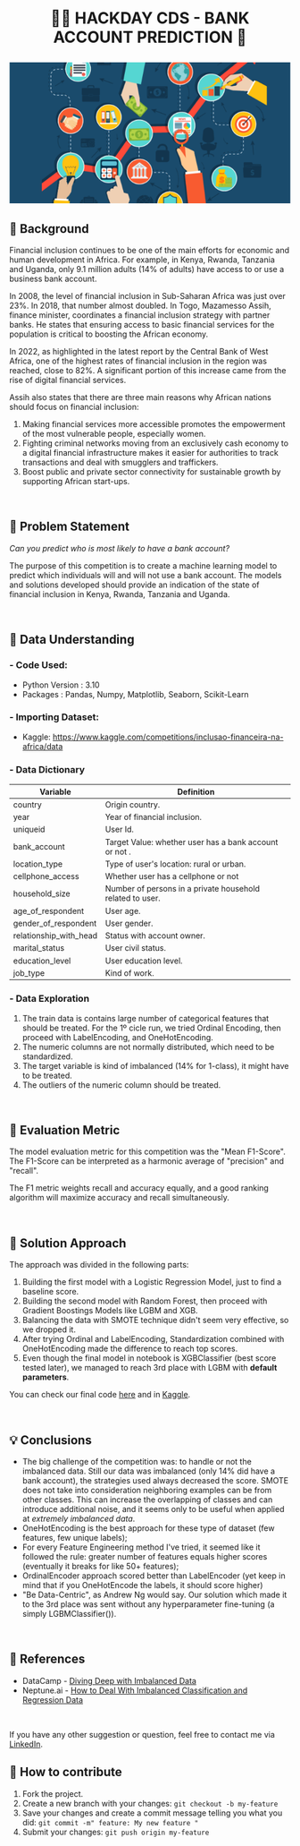 <!-- # hackday_ds
Hackday Competition by Comunidade DS -->

# <p align="center">🐱‍💻 HACKDAY CDS - BANK ACCOUNT PREDICTION 🏦 </p> 
<p align="center"><img src="https://github.com/leassis91/hackday_ds/blob/master/financial-inclusion.png"></p>

## 📖 Background

Financial inclusion continues to be one of the main efforts for economic and human development in Africa. For example, in Kenya, Rwanda, Tanzania and Uganda, only 9.1 million adults (14% of adults) have access to or use a business bank account.

In 2008, the level of financial inclusion in Sub-Saharan Africa was just over 23%. In 2018, that number almost doubled. In Togo, Mazamesso Assih, finance minister, coordinates a financial inclusion strategy with partner banks. He states that ensuring access to basic financial services for the population is critical to boosting the African economy.

In 2022, as highlighted in the latest report by the Central Bank of West Africa, one of the highest rates of financial inclusion in the region was reached, close to 82%. A significant portion of this increase came from the rise of digital financial services.

Assih also states that there are three main reasons why African nations should focus on financial inclusion:

  1. Making financial services more accessible promotes the empowerment of the most vulnerable people, especially women.
  2. Fighting criminal networks moving from an exclusively cash economy to a digital financial infrastructure makes it easier for authorities to track transactions and 
  deal with smugglers and traffickers.
  3. Boost public and private sector connectivity for sustainable growth by supporting African start-ups.

<br>

## 📌 Problem Statement

*Can you predict who is most likely to have a bank account?*

The purpose of this competition is to create a machine learning model to predict which individuals will and will not use a bank account. The models and solutions
developed should provide an indication of the state of financial inclusion in Kenya, Rwanda, Tanzania and Uganda.

<br>

## 💾 Data Understanding

### - Code Used:

* Python Version : 3.10
* Packages : Pandas, Numpy, Matplotlib, Seaborn, Scikit-Learn

### - Importing Dataset:

* Kaggle: https://www.kaggle.com/competitions/inclusao-financeira-na-africa/data

### - Data Dictionary

  Variable | Definition
  ------------ | -------------
   |  country                               | Origin country.
   |  year                                  | Year of financial inclusion. 
   |  uniqueid                              | User Id.
   |  bank_account                          | Target Value: whether user has a bank account or not .
   |  location_type                         | Type of user's location: rural or urban.
   |  cellphone_access                      | Whether user has a cellphone or not
   |  household_size                        | Number of persons in a private household related to user.
   |  age_of_respondent                     | User age.
   |  gender_of_respondent                  | User gender.
   |  relationship_with_head                | Status with account owner.
   |  marital_status                        | User civil status.
   |  education_level                       | User education level.
   |  job_type                              | Kind of work.
 
 
 ### - Data Exploration
 
   1. The train data is contains large number of categorical features that should be treated. For the 1º cicle run, we tried Ordinal Encoding, then proceed with LabelEncoding, and OneHotEncoding.
   2. The numeric columns are not normally distributed, which need to be standardized. 
   3. The target variable is kind of imbalanced (14% for 1-class), it might have to be treated.
   4. The outliers of the numeric column should be treated.

 
 <br>
 
## 🧾 Evaluation Metric
 
 The model evaluation metric for this competition was the "Mean F1-Score". The F1-Score can be interpreted as a harmonic average of "precision" and "recall".

 The F1 metric weights recall and accuracy equally, and a good ranking algorithm will maximize accuracy and recall simultaneously.
 
<br>

## 🔬 Solution Approach

The approach was divided in the following parts:

   1. Building the first model with a Logistic Regression Model, just to find a baseline score.
   2. Building the second model with Random Forest, then proceed with Gradient Boostings Models like LGBM and XGB.
   3. Balancing the data with SMOTE technique didn't seem very effective, so we dropped it.
   4. After trying Ordinal and LabelEncoding, Standardization combined with OneHotEncoding made the difference to reach top scores.
   5. Even though the final model in notebook is XGBClassifier (best score tested later), we managed to reach 3rd place with LGBM with **default parameters**.

You can check our final code [here](https://github.com/leassis91/hackday_ds/blob/master/bank-account-prediction-xgbclassifier-pipeline.ipynb) and in [Kaggle](https://www.kaggle.com/code/leandrodestefani/bank-account-prediction-xgbclassifier-pipeline).

<br>

## 💡 Conclusions

  * The big challenge of the competition was: to handle or not the imbalanced data. Still our data was imbalanced (only 14% did have a bank account), the strategies used always decreased the score. SMOTE does not take into consideration neighboring examples can be from other classes. This can increase the overlapping of classes and can introduce additional noise, and it seems only to be useful when applied at *extremely imbalanced data*.
  * OneHotEncoding is the best approach for these type of dataset (few features, few unique labels);
  * For every Feature Engineering method I've tried, it seemed like it followed the rule: greater number of features equals higher scores (eventually it breaks for like 50+ features);
  * OrdinalEncoder approach scored better than LabelEncoder (yet keep in mind that if you OneHotEncode the labels, it should score higher)
  * "Be Data-Centric", as Andrew Ng would say. Our solution which made it to the 3rd place was sent without any hyperparameter fine-tuning (a simply LGBMClassifier()).
  
<br>
  
  ## 📖 References

- DataCamp - [Diving Deep with Imbalanced Data](https://www.datacamp.com/tutorial/diving-deep-imbalanced-data)
- Neptune.ai - [How to Deal With Imbalanced Classification and Regression Data](https://neptune.ai/blog/how-to-deal-with-imbalanced-classification-and-regression-data)

<br>

If you have any other suggestion or question, feel free to contact me via [LinkedIn](https://linkedin.com/in/leandrodestefani).


## 💪 How to contribute

1. Fork the project.
2. Create a new branch with your changes: `git checkout -b my-feature`
3. Save your changes and create a commit message telling you what you did: `git commit -m" feature: My new feature "`
4. Submit your changes: `git push origin my-feature`
  

